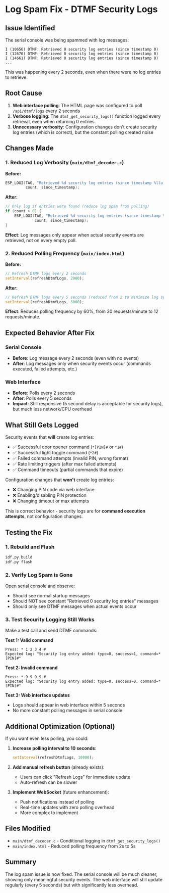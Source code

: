 # Log Spam Fix - DTMF Security Logs

## Issue Identified

The serial console was being spammed with log messages:
```
I (10656) DTMF: Retrieved 0 security log entries (since timestamp 0)
I (12670) DTMF: Retrieved 0 security log entries (since timestamp 0)
I (14661) DTMF: Retrieved 0 security log entries (since timestamp 0)
...
```

This was happening every 2 seconds, even when there were no log entries to retrieve.

## Root Cause

1. **Web interface polling**: The HTML page was configured to poll `/api/dtmf/logs` every 2 seconds
2. **Verbose logging**: The `dtmf_get_security_logs()` function logged every retrieval, even when returning 0 entries
3. **Unnecessary verbosity**: Configuration changes don't create security log entries (which is correct), but the constant polling created noise

## Changes Made

### 1. Reduced Log Verbosity (`main/dtmf_decoder.c`)

**Before:**
```c
ESP_LOGI(TAG, "Retrieved %d security log entries (since timestamp %llu)", 
         count, since_timestamp);
```

**After:**
```c
// Only log if entries were found (reduce log spam from polling)
if (count > 0) {
    ESP_LOGI(TAG, "Retrieved %d security log entries (since timestamp %llu)", 
             count, since_timestamp);
}
```

**Effect**: Log messages only appear when actual security events are retrieved, not on every empty poll.

### 2. Reduced Polling Frequency (`main/index.html`)

**Before:**
```javascript
// Refresh DTMF logs every 2 seconds
setInterval(refreshDtmfLogs, 2000);
```

**After:**
```javascript
// Refresh DTMF logs every 5 seconds (reduced from 2 to minimize log spam)
setInterval(refreshDtmfLogs, 5000);
```

**Effect**: Reduces polling frequency by 60%, from 30 requests/minute to 12 requests/minute.

## Expected Behavior After Fix

### Serial Console
- **Before**: Log message every 2 seconds (even with no events)
- **After**: Log messages only when security events occur (commands executed, failed attempts, etc.)

### Web Interface
- **Before**: Polls every 2 seconds
- **After**: Polls every 5 seconds
- **Impact**: Still responsive (5 second delay is acceptable for security logs), but much less network/CPU overhead

## What Still Gets Logged

Security events that **will** create log entries:
- ✅ Successful door opener command (`*[PIN]#` or `*1#`)
- ✅ Successful light toggle command (`*2#`)
- ✅ Failed command attempts (invalid PIN, wrong format)
- ✅ Rate limiting triggers (after max failed attempts)
- ✅ Command timeouts (partial commands that expire)

Configuration changes that **won't** create log entries:
- ❌ Changing PIN code via web interface
- ❌ Enabling/disabling PIN protection
- ❌ Changing timeout or max attempts

This is correct behavior - security logs are for **command execution attempts**, not configuration changes.

## Testing the Fix

### 1. Rebuild and Flash

```bash
idf.py build
idf.py flash
```

### 2. Verify Log Spam is Gone

Open serial console and observe:
- Should see normal startup messages
- Should NOT see constant "Retrieved 0 security log entries" messages
- Should only see DTMF messages when actual events occur

### 3. Test Security Logging Still Works

Make a test call and send DTMF commands:

**Test 1: Valid command**
```
Press: * 1 2 3 4 #
Expected log: "Security log entry added: type=0, success=1, command=*[PIN]#"
```

**Test 2: Invalid command**
```
Press: * 9 9 9 9 #
Expected log: "Security log entry added: type=0, success=0, command=*[PIN]#"
```

**Test 3: Web interface updates**
- Logs should appear in web interface within 5 seconds
- No more constant polling messages in serial console

## Additional Optimization (Optional)

If you want even less polling, you could:

1. **Increase polling interval to 10 seconds**:
   ```javascript
   setInterval(refreshDtmfLogs, 10000);
   ```

2. **Add manual refresh button** (already exists):
   - Users can click "Refresh Logs" for immediate update
   - Auto-refresh can be slower

3. **Implement WebSocket** (future enhancement):
   - Push notifications instead of polling
   - Real-time updates with zero polling overhead
   - More complex to implement

## Files Modified

- `main/dtmf_decoder.c` - Conditional logging in `dtmf_get_security_logs()`
- `main/index.html` - Reduced polling frequency from 2s to 5s

## Summary

The log spam issue is now fixed. The serial console will be much cleaner, showing only meaningful security events. The web interface will still update regularly (every 5 seconds) but with significantly less overhead.
